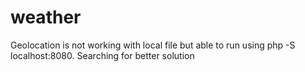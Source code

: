 # weather

Geolocation is not working with local file but able to run using php -S localhost:8080. Searching for better solution

